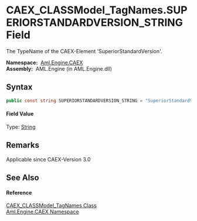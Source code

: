 CAEX_CLASSModel_TagNames.SUPERIORSTANDARDVERSION_STRING Field
=============================================================
The TypeName of the CAEX-Element 'SuperiorStandardVersion'.

  **Namespace:**  [Aml.Engine.CAEX][1]  
  **Assembly:**  AML.Engine (in AML.Engine.dll)

Syntax
------

```csharp
public const string SUPERIORSTANDARDVERSION_STRING = "SuperiorStandardVersion"
```

#### Field Value
Type: [String][2]

Remarks
-------
 Applicable since CAEX-Version 3.0 

See Also
--------

#### Reference
[CAEX_CLASSModel_TagNames Class][3]  
[Aml.Engine.CAEX Namespace][1]  

[1]: ../README.md
[2]: https://docs.microsoft.com/dotnet/api/system.string
[3]: README.md
[4]: https://www.automationml.org
[5]: ../../icons/logoShade.png